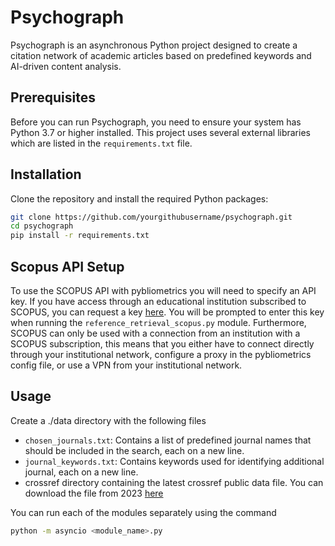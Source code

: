 # Psychograph

Psychograph is an asynchronous Python project designed to create a citation network of academic articles based on predefined keywords and AI-driven content analysis. 

## Prerequisites

Before you can run Psychograph, you need to ensure your system has Python 3.7 or higher installed. This project uses several external libraries which are listed in the `requirements.txt` file.

## Installation

Clone the repository and install the required Python packages:

```bash
git clone https://github.com/yourgithubusername/psychograph.git
cd psychograph
pip install -r requirements.txt
```
## Scopus API Setup
To use the SCOPUS API with pybliometrics you will need to specify an API key. If you have access through an educational institution subscribed to SCOPUS, you can request a key [here](https://dev.elsevier.com/). You will be prompted to enter this key when running the `reference_retrieval_scopus.py` module. Furthermore, SCOPUS can only be used with a connection from an institution with a SCOPUS subscription, this means that you either have to connect directly through your institutional network, configure a proxy in the pybliometrics config file, or use a VPN from your institutional network. 

## Usage

Create a ./data directory with the following files

- `chosen_journals.txt`: Contains a list of predefined journal names that should be included in the search, each on a new line.
- `journal_keywords.txt`: Contains keywords used for identifying additional journal, each on a new line.
- crossref directory containing the latest crossref public data file. You can download the file from 2023  [here](https://academictorrents.com/details/d9e554f4f0c3047d9f49e448a7004f7aa1701b69)


You can run each of the modules separately using the command 
```bash
python -m asyncio <module_name>.py
```
